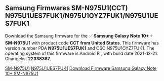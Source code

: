 <h2>Samsung Firmwares SM-N975U1(CCT) N975U1UES7FUK1/N975U1OYZ7FUK1/N975U1UES7FUK1</h2>
Download the Samsung firmware for the ✅ <strong>Samsung Galaxy Note 10+ </strong> ⭐ <strong>SM-N975U1</strong> with product code <strong>CCT</strong> <strong> from United States</strong>. This firmware has version number PDA <strong>N975U1UES7FUK1</strong> and CSC N975U1OYZ7FUK1. The operating system of this firmware is Android R , with build date 2021-12-21. Changelist <strong>22338387</strong>.

[SM-N975U1](https://samfirm.shop/samsung/model/SM-N975U1)
[N975U1UES7FUK1](https://samfirm.shop/samsung/pda/N975U1UES7FUK1)
[Download Firmware Samsung Galaxy Note 10+ SM-N975U1](https://samfirm.shop/samsung/firmware/484768)
